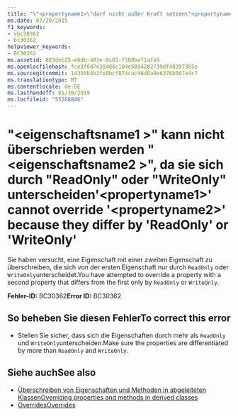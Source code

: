 ```yaml
---
title: "\"<propertyname1>\"darf nicht außer Kraft setzen\"<propertyname2>\", da sie sich durch \"ReadOnly\" oder \"WriteOnly\" unterscheiden"
ms.date: 07/20/2015
f1_keywords:
- vbc30362
- bc30362
helpviewer_keywords:
- BC30362
ms.assetid: 883deb25-e6db-403e-8c03-f580baf1afa9
ms.openlocfilehash: fce3f0d7e384d6c104e5894282739df48397365e
ms.sourcegitcommit: 14355b4b2fe5bcf874cac96d0a9e6376b567e4c7
ms.translationtype: MT
ms.contentlocale: de-DE
ms.lasthandoff: 01/30/2019
ms.locfileid: "55268846"
---
```

# <a name="propertyname1-cannot-override-propertyname2-because-they-differ-by-readonly-or-writeonly"></a><span data-ttu-id="5d019-102">"\<eigenschaftsname1 >" kann nicht überschrieben werden "\<eigenschaftsname2 >", da sie sich durch "ReadOnly" oder "WriteOnly" unterscheiden</span><span class="sxs-lookup"><span data-stu-id="5d019-102">'\<propertyname1>' cannot override '\<propertyname2>' because they differ by 'ReadOnly' or 'WriteOnly'</span></span>
<span data-ttu-id="5d019-103">Sie haben versucht, eine Eigenschaft mit einer zweiten Eigenschaft zu überschreiben, die sich von der ersten Eigenschaft nur durch `ReadOnly` oder `WriteOnly`unterscheidet.</span><span class="sxs-lookup"><span data-stu-id="5d019-103">You have attempted to override a property with a second property that differs from the first only by `ReadOnly` or `WriteOnly`.</span></span>  
  
 <span data-ttu-id="5d019-104">**Fehler-ID:** BC30362</span><span class="sxs-lookup"><span data-stu-id="5d019-104">**Error ID:** BC30362</span></span>  
  
## <a name="to-correct-this-error"></a><span data-ttu-id="5d019-105">So beheben Sie diesen Fehler</span><span class="sxs-lookup"><span data-stu-id="5d019-105">To correct this error</span></span>  
  
-   <span data-ttu-id="5d019-106">Stellen Sie sicher, dass sich die Eigenschaften durch mehr als `ReadOnly` und `WriteOnly`unterscheiden.</span><span class="sxs-lookup"><span data-stu-id="5d019-106">Make sure the properties are differentiated by more than `ReadOnly` and `WriteOnly`.</span></span>  
  
## <a name="see-also"></a><span data-ttu-id="5d019-107">Siehe auch</span><span class="sxs-lookup"><span data-stu-id="5d019-107">See also</span></span>
- [<span data-ttu-id="5d019-108">Überschreiben von Eigenschaften und Methoden in abgeleiteten Klassen</span><span class="sxs-lookup"><span data-stu-id="5d019-108">Overriding properties and methods in derived classes</span></span>](~/docs/visual-basic/programming-guide/language-features/objects-and-classes/inheritance-basics.md#overriding-properties-and-methods-in-derived-classes)
- [<span data-ttu-id="5d019-109">Overrides</span><span class="sxs-lookup"><span data-stu-id="5d019-109">Overrides</span></span>](../../visual-basic/language-reference/modifiers/overrides.md)
